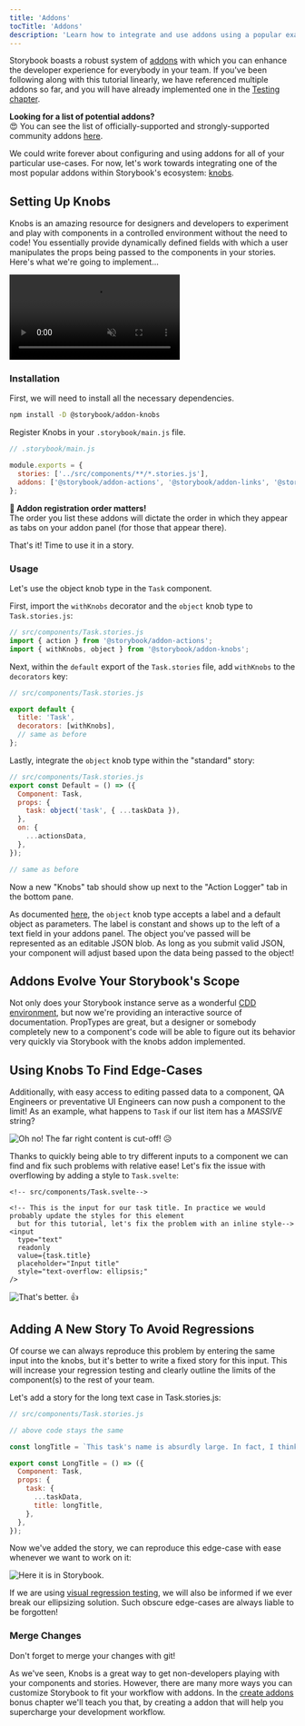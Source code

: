 ```yaml
---
title: 'Addons'
tocTitle: 'Addons'
description: 'Learn how to integrate and use addons using a popular example'
---
```


Storybook boasts a robust system of [addons](https://storybook.js.org/addons/introduction/) with which you can enhance the developer experience for
everybody in your team. If you've been following along with this tutorial linearly, we have referenced multiple addons so far, and you will have already implemented one in the [Testing chapter](/svelte/en/test/).

<div class="aside">
<strong>Looking for a list of potential addons?</strong>
<br/>
😍 You can see the list of officially-supported and strongly-supported community addons <a href="https://storybook.js.org/addons">here</a>.
</div>

We could write forever about configuring and using addons for all of your particular use-cases. For now, let's work towards integrating one of the most popular addons within Storybook's ecosystem: [knobs](https://github.com/storybooks/storybook/tree/master/addons/knobs).

## Setting Up Knobs

Knobs is an amazing resource for designers and developers to experiment and play with components in a controlled environment without the need to code! You essentially provide dynamically defined fields with which a user manipulates the props being passed to the components in your stories. Here's what we're going to implement...

<video autoPlay muted playsInline loop>
  <source
    src="/intro-to-storybook/addon-knobs-demo.mp4"
    type="video/mp4"
  />
</video>

### Installation

First, we will need to install all the necessary dependencies.

```bash
npm install -D @storybook/addon-knobs
```

Register Knobs in your `.storybook/main.js` file.

```javascript
// .storybook/main.js

module.exports = {
  stories: ['../src/components/**/*.stories.js'],
  addons: ['@storybook/addon-actions', '@storybook/addon-links', '@storybook/addon-knobs'],
};
```

<div class="aside">
<strong>📝 Addon registration order matters!</strong>
<br/>
The order you list these addons will dictate the order in which they appear as tabs on your addon panel (for those that appear there).
</div>

That's it! Time to use it in a story.

### Usage

Let's use the object knob type in the `Task` component.

First, import the `withKnobs` decorator and the `object` knob type to `Task.stories.js`:

```javascript
// src/components/Task.stories.js
import { action } from '@storybook/addon-actions';
import { withKnobs, object } from '@storybook/addon-knobs';
```

Next, within the `default` export of the `Task.stories` file, add `withKnobs` to the `decorators` key:

```javascript
// src/components/Task.stories.js

export default {
  title: 'Task',
  decorators: [withKnobs],
  // same as before
};
```

Lastly, integrate the `object` knob type within the "standard" story:

```javascript
// src/components/Task.stories.js
export const Default = () => ({
  Component: Task,
  props: {
    task: object('task', { ...taskData }),
  },
  on: {
    ...actionsData,
  },
});

// same as before
```

Now a new "Knobs" tab should show up next to the "Action Logger" tab in the bottom pane.

As documented [here](https://github.com/storybooks/storybook/tree/master/addons/knobs#object), the `object` knob type accepts a label and a default object as parameters. The label is constant and shows up to the left of a text field in your addons panel. The object you've passed will be represented as an editable JSON blob. As long as you submit valid JSON, your component will adjust based upon the data being passed to the object!

## Addons Evolve Your Storybook's Scope

Not only does your Storybook instance serve as a wonderful [CDD environment](https://blog.hichroma.com/component-driven-development-ce1109d56c8e), but now we're providing an interactive source of documentation. PropTypes are great, but a designer or somebody completely new to a component's code will be able to figure out its behavior very quickly via Storybook with the knobs addon implemented.

## Using Knobs To Find Edge-Cases

Additionally, with easy access to editing passed data to a component, QA Engineers or preventative UI Engineers can now push a component to the limit! As an example, what happens to `Task` if our list item has a _MASSIVE_ string?

![Oh no! The far right content is cut-off!](/intro-to-storybook/addon-knobs-demo-edge-case.png) 😥

Thanks to quickly being able to try different inputs to a component we can find and fix such problems with relative ease! Let's fix the issue with overflowing by adding a style to `Task.svelte`:

```svelte
<!-- src/components/Task.svelte-->

<!-- This is the input for our task title. In practice we would probably update the styles for this element
  but for this tutorial, let's fix the problem with an inline style-->
<input
  type="text"
  readonly
  value={task.title}
  placeholder="Input title"
  style="text-overflow: ellipsis;"
/>
```

![That's better.](/intro-to-storybook/addon-knobs-demo-edge-case-resolved.png) 👍

## Adding A New Story To Avoid Regressions

Of course we can always reproduce this problem by entering the same input into the knobs, but it's better to write a fixed story for this input. This will increase your regression testing and clearly outline the limits of the component(s) to the rest of your team.

Let's add a story for the long text case in Task.stories.js:

```javascript
// src/components/Task.stories.js

// above code stays the same

const longTitle = `This task's name is absurdly large. In fact, I think if I keep going I might end up with content overflow. What will happen? The star that represents a pinned task could have text overlapping. The text could cut-off abruptly when it reaches the star. I hope not!`;

export const LongTitle = () => ({
  Component: Task,
  props: {
    task: {
      ...taskData,
      title: longTitle,
    },
  },
});
```

Now we've added the story, we can reproduce this edge-case with ease whenever we want to work on it:

![Here it is in Storybook.](/intro-to-storybook/addon-knobs-demo-edge-case-in-storybook.png)

If we are using [visual regression testing](/svelte/en/test/), we will also be informed if we ever break our ellipsizing solution. Such obscure edge-cases are always liable to be forgotten!

### Merge Changes

Don't forget to merge your changes with git!

<div class="aside"><p>As we've seen, Knobs is a great way to get non-developers playing with your components and stories. However, there are many more ways you can customize Storybook to fit your workflow with addons. In the <a href="/intro-to-storybook/react/en/creating-addons">create addons</a> bonus chapter we'll teach you that, by creating a addon that will help you supercharge your development workflow.</p></div>
